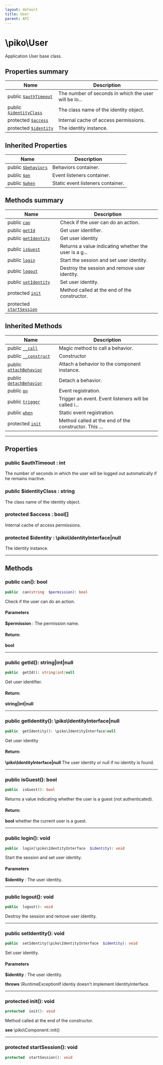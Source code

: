 ```yaml
---
layout: default
title: User
parent: API
---
```




# \piko\User

Application User base class.








## Properties summary

| Name | Description |
|------|-------------|
| public [`$authTimeout`](#property_authTimeout) | The number of seconds in which the user will be lo... |
| public [`$identityClass`](#property_identityClass) | The class name of the identity object.  |
| protected [`$access`](#property_access) | Internal cache of access permissions.  |
| protected [`$identity`](#property_identity) | The identity instance.  |

## Inherited Properties

| Name | Description |
|------|-------------|
| public [`$behaviors`](Component.md#property_behaviors) | Behaviors container.  |
| public [`$on`](Component.md#property_on) | Event listeners container.  |
| public [`$when`](Component.md#property_when) | Static event listeners container.  |

## Methods summary

| Name | Description |
|------|-------------|
| public [`can`](#method_can) | Check if the user can do an action.  |
| public [`getId`](#method_getId) | Get user identifier.  |
| public [`getIdentity`](#method_getIdentity) | Get user identity  |
| public [`isGuest`](#method_isGuest) | Returns a value indicating whether the user is a g... |
| public [`login`](#method_login) | Start the session and set user identity.  |
| public [`logout`](#method_logout) | Destroy the session and remove user identity.  |
| public [`setIdentity`](#method_setIdentity) | Set user identity.  |
| protected [`init`](#method_init) | Method called at the end of the constructor.  |
| protected [`startSession`](#method_startSession) |   |

## Inherited Methods

| Name | Description |
|------|-------------|
| public [`__call`](/Component.md#method___call) | Magic method to call a behavior.  |
| public [`__construct`](/Component.md#method___construct) | Constructor |
| public [`attachBehavior`](/Component.md#method_attachBehavior) | Attach a behavior to the component instance.  |
| public [`detachBehavior`](/Component.md#method_detachBehavior) | Detach a behavior.  |
| public [`on`](/Component.md#method_on) | Event registration.  |
| public [`trigger`](/Component.md#method_trigger) | Trigger an event. Event listeners will be called i... |
| public [`when`](/Component.md#method_when) | Static event registration.  |
| protected [`init`](/Component.md#method_init) | Method called at the end of the constructor. This ... |

-----


## Properties


<a name="property_authTimeout"></a>
### public **$authTimeout** : int
The number of seconds in which the user will be logged out automatically if he remains inactive.






<a name="property_identityClass"></a>
### public **$identityClass** : string
The class name of the identity object.






<a name="property_access"></a>
### protected **$access** : bool[]
Internal cache of access permissions.






<a name="property_identity"></a>
### protected **$identity** : \piko\IdentityInterface|null
The identity instance.





-----

## Methods




<a name="method_can"></a>
### public **can()**: bool

```php
public  can(string  $permission): bool
```

Check if the user can do an action.



#### Parameters
**$permission** :
The permission name.






#### Return:
**bool**


-----



<a name="method_getId"></a>
### public **getId()**: string|int|null

```php
public  getId(): string|int|null
```

Get user identifier.








#### Return:
**string|int|null**


-----



<a name="method_getIdentity"></a>
### public **getIdentity()**: \piko\IdentityInterface|null

```php
public  getIdentity(): \piko\IdentityInterface|null
```

Get user identity








#### Return:
**\piko\IdentityInterface|null**
The user identity or null if no identity is found.

-----



<a name="method_isGuest"></a>
### public **isGuest()**: bool

```php
public  isGuest(): bool
```

Returns a value indicating whether the user is a guest (not authenticated).








#### Return:
**bool**
whether the current user is a guest.

-----



<a name="method_login"></a>
### public **login()**: void

```php
public  login(\piko\IdentityInterface  $identity): void
```

Start the session and set user identity.



#### Parameters
**$identity** :
The user identity.






-----



<a name="method_logout"></a>
### public **logout()**: void

```php
public  logout(): void
```

Destroy the session and remove user identity.








-----



<a name="method_setIdentity"></a>
### public **setIdentity()**: void

```php
public  setIdentity(\piko\IdentityInterface  $identity): void
```

Set user identity.



#### Parameters
**$identity** :
The user identity.




**throws**  \RuntimeExceptionIf identiy doesn't implement IdentityInterface.



-----



<a name="method_init"></a>
### protected **init()**: void

```php
protected  init(): void
```

Method called at the end of the constructor.






**see**  \piko\Component::init()



-----



<a name="method_startSession"></a>
### protected **startSession()**: void

```php
protected  startSession(): void
```








